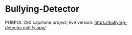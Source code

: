 # Bullying-Detector
PUBPOL 290 capstone project;
live version: https://bullying-detector.netlify.app/
